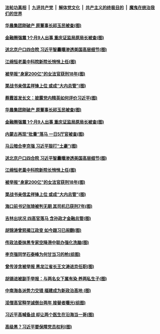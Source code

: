 

####  [法轮功真相](../../../../basic/blob/master/README.md?t=12051802) &nbsp;|&nbsp; [九评共产党](../../../../9ping.md/blob/master/README.md?t=12051802) &nbsp;|&nbsp; [解体党文化](../../../../jtdwh.md/blob/master/README.md?t=12051802)  &nbsp;|&nbsp; [共产主义的终极目的](../../../../gczydzjmd.md/blob/master/README.md?t=12051802) &nbsp;|&nbsp; [魔鬼在统治我们的世界](../../../../mgztzwmdsj.md/blob/master/README.md?t=12051802) 

#### [华晨集团刚破产 原董事长祁玉民被查(图)](../pages/p2/954801.md?t=12051802) 

#### [金融圈强震 1个月9人出事 重庆证监局原局长被查(图)](../pages/p2/954796.md?t=12051802) 

#### [送北京户口四合院 习近平智囊曝渗透美国高层细节(图)](../pages/p2/954785.md?t=12051802) 

#### [江绵恒老巢中科院新院长悄悄上任(图)](../pages/p2/954729.md?t=12051802) 

#### [被举报“身家200亿”的女法官获刑18年(图)](../pages/p2/954718.md?t=12051802) 

#### [栗战书亲信孟祥锋上位 或成“大内总管”(图)](../pages/p2/954681.md?t=12051802) 

#### [蔡霞首发长文：披露党内精英如何评价习近平(图)](../pages/p2/954811.md?t=12051802) 

#### [华晨集团刚破产 原董事长祁玉民被查(图)](../pages/p2/954801.md?t=12051802) 

#### [金融圈强震 1个月9人出事 重庆证监局原局长被查(图)](../pages/p2/954796.md?t=12051802) 

#### [内蒙古再现“批量”落马 一日5厅官被查(图)](../pages/p2/954789.md?t=12051802) 

#### [马云暗合李克强 习近平狠打“土豪”(图)](../pages/p2/954599.md?t=12051802) 

#### [送北京户口四合院 习近平智囊曝渗透美国高层细节(图)](../pages/p2/954785.md?t=12051802) 

#### [江绵恒老巢中科院新院长悄悄上任(图)](../pages/p2/954729.md?t=12051802) 

#### [被举报“身家200亿”的女法官获刑18年(图)](../pages/p2/954718.md?t=12051802) 

#### [栗战书亲信孟祥锋上位 或成“大内总管”(图)](../pages/p2/954681.md?t=12051802) 

#### [海口前书记张琦被判无期 其司机已获刑7年(图)](../pages/p2/954668.md?t=12051802) 

#### [吉林出状况 四高官落马 含孙政才金融总管(图)](../pages/p2/954583.md?t=12051802) 

#### [胡锦涛曾怒揭江政变 如今跟习已闹翻(图)](../pages/p2/954592.md?t=12051802) 

#### [传政法委抹黑专家空降港中联办强化洗脑(图)](../pages/p2/954564.md?t=12051802) 

#### [李克强同学石泰峰为何甘当习的枪(组图)](../pages/p2/954502.md?t=12051802) 

#### [曾传涉贪被举报 黑龙江省长王文涛进京任职(图)](../pages/p2/954486.md?t=12051802) 

#### [胡锡进被副手举报：与两名女下属有染 养两私生子(图)](../pages/p2/954470.md?t=12051802) 

#### [中南海各派势力交错 福建成为新政治高地 (图)](../pages/p2/954461.md?t=12051802) 

#### [淫僧高官释学诚倒台两年 接替者曝光(组图)](../pages/p2/954434.md?t=12051802) 

#### [习近平高喊备战 却让两个医生在沿海当一哥(图)](../pages/p2/954444.md?t=12051802) 

#### [高级黑？习近平要保障党员权利(图)](../pages/p2/954350.md?t=12051802) 

